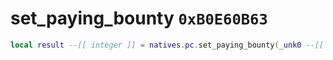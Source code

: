 # set_paying_bounty `0xB0E60B63`

```lua
local result --[[ integer ]] = natives.pc.set_paying_bounty(_unk0 --[[ integer ]])
```